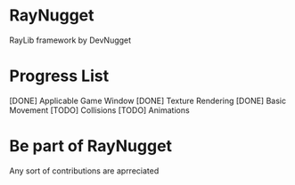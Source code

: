 # RayNugget
RayLib framework by DevNugget

# Progress List
[DONE] Applicable Game Window
[DONE] Texture Rendering
[DONE] Basic Movement
[TODO] Collisions
[TODO] Animations

# Be part of RayNugget
Any sort of contributions are aprreciated
